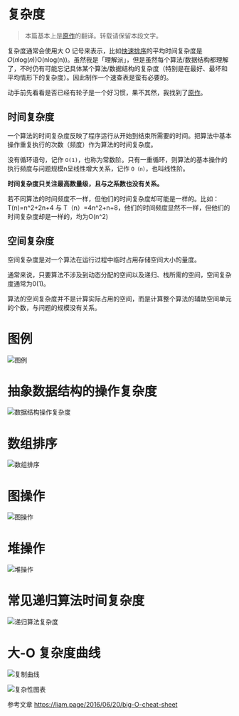 # 复杂度

> 本篇基本上是[原作](http://bigocheatsheet.com/)的翻译。转载请保留本段文字。

复杂度通常会使用大 O 记号来表示，比如[快速排序](https://zh.wikipedia.org/wiki/快速排序)的平均时间复杂度是 𝑂(𝑛log(𝑛))O(nlog⁡(n))。虽然我是「理解派」，但是虽然每个算法/数据结构都理解了，不时仍有可能忘记具体某个算法/数据结构的复杂度（特别是在最好、最坏和平均情形下的复杂度）。因此制作一个速查表是蛮有必要的。

动手前先看看是否已经有轮子是一个好习惯，果不其然，我找到了[原作](http://bigocheatsheet.com/)。

## 时间复杂度

一个算法的时间复杂度反映了程序运行从开始到结束所需要的时间。把算法中基本操作重复执行的次数（频度）作为算法的时间复杂度。

没有循环语句，记作 `O(1)`，也称为常数阶。只有一重循环，则算法的基本操作的执行频度与问题规模n呈线性增大关系，记作 `O（n）`，也叫线性阶。

**时间复杂度只关注最高数量级，且与之系数也没有关系。**

若不同算法的时间频度不一样，但他们的时间复杂度却可能是一样的。比如：T(n)=n^2+2n+4  与 T（n）=4n^2+n+8，他们的时间频度显然不一样，但他们的时间复杂度却是一样的，均为O(n^2)

## 空间复杂度

空间复杂度是对一个算法在运行过程中临时占用存储空间大小的量度。

通常来说，只要算法不涉及到动态分配的空间以及递归、栈所需的空间，空间复杂度通常为0(1)。

算法的空间复杂度并不是计算实际占用的空间，而是计算整个算法的辅助空间单元的个数，与问题的规模没有关系。

# 图例

![图例](https://tva1.sinaimg.cn/large/006y8mN6ly1g762p5sb1lj31cy01y74c.jpg)



# 抽象数据结构的操作复杂度

![数据结构操作复杂度](https://tva1.sinaimg.cn/large/006y8mN6ly1g763vbwfa2j31040u0af6.jpg)



# 数组排序

![数组排序](https://tva1.sinaimg.cn/large/006y8mN6ly1g762rpp2k0j31980u043c.jpg)



# 图操作

![图操作](https://tva1.sinaimg.cn/large/006y8mN6ly1g762srl8jej31d408cwfk.jpg)



# 堆操作

![堆操作](https://tva1.sinaimg.cn/large/006y8mN6ly1g762tk4ofdj31d40j80vo.jpg)



# 常见递归算法时间复杂度

![递归算法复杂度](https://tva1.sinaimg.cn/large/006y8mN6ly1g764qz74kgj328w0g67po.jpg)



# 大-O 复杂度曲线

![复制曲线](https://tva1.sinaimg.cn/large/006y8mN6ly1g762u61tozj30lr0cmq3i.jpg)

![复杂性图表](https://tva1.sinaimg.cn/large/006y8mN6ly1g7638nwfbdj316t0u0781.jpg)





参考文章 https://liam.page/2016/06/20/big-O-cheat-sheet